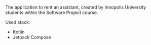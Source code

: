 The application to rent an assistant, created by Innopolis University students within the Software Project course.

Used stack:
- Kotlin
- Jetpack Compose
